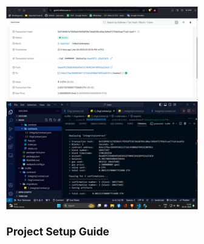 ![alt text](<Screenshot 2024-01-26 210700.png>)
![alt text](<Screenshot 2024-01-26 210352.png>)
# Project Setup Guide


